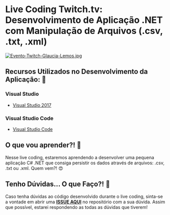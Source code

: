 # Live Coding Twitch.tv: Desenvolvimento de Aplicação .NET com Manipulação de Arquivos (.csv, .txt, .xml)

[![Evento-Twitch-Glaucia-Lemos.jpg](https://i.postimg.cc/gJ7QgJsn/Evento-Twitch-Glaucia-Lemos.jpg)](https://postimg.cc/gXvgJGfW)

## Recursos Utilizados no Desenvolvimento da Aplicação: :rocket:

### Visual Studio

* [Visual Studio 2017](https://visualstudio.microsoft.com/pt-br/vs/)

### Visual Studio Code

* [Visual Studio Code](https://code.visualstudio.com/)


## O que vou aprender?! :blue_book: 

Nesse live coding, estaremos aprendendo a desenvolver uma pequena aplicação C# .NET que consiga persistir os dados através de arquivos: .csv, .txt ou .xml.
Quem vem?! 😍

## Tenho Dúvidas... O que Faço?! :triangular_flag_on_post:

Caso tenha dúvidas ao código desenvolvido durante o live coding, sinta-se a vontade em abrir uma **[ISSUE AQUI](https://github.com/glaucia86/live-coding-csharp-manipulacao-arquivos/issues)** no repositório com a sua dúvida. Assim que possível, estarei respondendo as todas as dúvidas que tiverem! 
